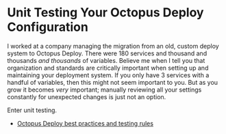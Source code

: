
# Unit Testing Your Octopus Deploy Configuration


I worked at a company managing the migration from an old, custom deploy system to Octopus Deploy.  There were 180 services and thousand and thousands *and thousands* of variables.  Believe me when I tell you that organization and standards are critically important when setting up and maintaining your deployment system.  If you only have 3 services with a handful of variables, then this might not seem important to you.  But as you grow it becomes *very* important; manually reviewing all your settings constantly for unexpected changes is just not an option.

Enter unit testing.


* [Octopus Deploy best practices and testing rules](docs/BestPracticesTestingRules.md)


